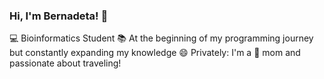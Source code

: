 ### Hi, I'm Bernadeta! 👋

💻 Bioinformatics Student 
📚 At the beginning of my programming journey but constantly expanding my knowledge
😄 Privately: I'm a 🐰 mom and passionate about traveling!


<!--  
- ⚡ Fun fact:
- - 💬 Ask me about ...
- 📫 How to reach me: ...
